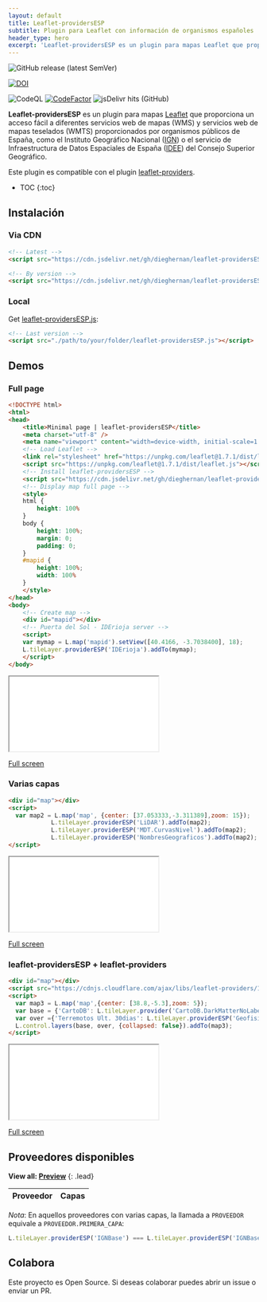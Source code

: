 ```yaml
---
layout: default
title: Leaflet-providersESP
subtitle: Plugin para Leaflet con información de organismos españoles
header_type: hero
excerpt: 'Leaflet-providersESP es un plugin para mapas Leaflet que proporciona un acceso fácil a diferentes servicios web de mapas (WMS) y servicios web de mapas teselados (WMTS) proporcionados por organismos públicos de España, como el Instituto Geográfico Nacional (IGN) o el servicio de Infraestructura de Datos Espaciales de España (IDEE) del Consejo Superior Geográfico.'
---
```


![GitHub release (latest SemVer)](https://img.shields.io/github/v/release/dieghernan/leaflet-providersESP)

[![DOI](https://zenodo.org/badge/DOI/10.5281/zenodo.4318010.svg)](https://doi.org/10.5281/zenodo.4318010)

![CodeQL](https://github.com/dieghernan/leaflet-providersESP/workflows/CodeQL/badge.svg) [![CodeFactor](https://www.codefactor.io/repository/github/dieghernan/leaflet-providersesp/badge)](https://www.codefactor.io/repository/github/dieghernan/leaflet-providersesp) ![jsDelivr hits (GitHub)](https://img.shields.io/jsdelivr/gh/hy/dieghernan/leaflet-providersESP)


**Leaflet-providersESP** es un plugin para mapas [Leaflet](https://leafletjs.com/) que proporciona un acceso fácil a diferentes servicios web de mapas (WMS) y servicios web de mapas teselados (WMTS) proporcionados por organismos públicos de España, como el Instituto Geográfico Nacional ([IGN](https://www.ign.es/web/ign/portal/ide-area-nodo-ide-ign)) o el servicio de Infraestructura de Datos Espaciales de España ([IDEE](https://www.idee.es/directorio-de-servicios)) del Consejo Superior Geográfico.


Este plugin es compatible con el plugin [leaflet-providers](https://github.com/leaflet-extras/leaflet-providers).


* TOC
{:toc}



## Instalación 

### Via CDN

```html
<!-- Latest -->
<script src="https://cdn.jsdelivr.net/gh/dieghernan/leaflet-providersESP/dist/leaflet-providersESP.min.js"></script>

<!-- By version -->
<script src="https://cdn.jsdelivr.net/gh/dieghernan/leaflet-providersESP@{{ site.github.releases[0].tag_name }}/dist/leaflet-providersESP.min.js"></script>
```

### Local

Get [leaflet-providersESP.js](https://github.com/dieghernan/leaflet-providersESP/tree/master/dist):

```html
<!-- Last version -->
<script src="./path/to/your/folder/leaflet-providersESP.js"></script>
```

## Demos

### Full page
```html
<!DOCTYPE html>
<html>
<head>
	<title>Minimal page | leaflet-providersESP</title>
	<meta charset="utf-8" />
	<meta name="viewport" content="width=device-width, initial-scale=1.0">
	<!-- Load Leaflet -->
	<link rel="stylesheet" href="https://unpkg.com/leaflet@1.7.1/dist/leaflet.css" />
	<script src="https://unpkg.com/leaflet@1.7.1/dist/leaflet.js"></script>
	<!-- Install leaflet-providersESP -->
	<script src="https://cdn.jsdelivr.net/gh/dieghernan/leaflet-providersESP/dist/leaflet-providersESP.min.js"></script>
	<!-- Display map full page -->
	<style>
	html {
		height: 100%
	}
	body {
		height: 100%;
		margin: 0;
		padding: 0;
	}
	#mapid {
		height: 100%;
		width: 100%
	}
	</style>
</head>
<body>
	<!-- Create map -->
	<div id="mapid"></div>
	<!-- Puerta del Sol - IDErioja server -->
	<script>
	var mymap = L.map('mapid').setView([40.4166, -3.7038400], 18);
	L.tileLayer.providerESP('IDErioja').addTo(mymap);
	</script>
</body>
```

<div class="embed-responsive embed-responsive-4by3 my-2 chulapa-rounded-lg border border-primary">
  <iframe class="embed-responsive-item" src="./demo/minimal" allowfullscreen loading="lazy"></iframe>
</div>


<a id="btndemo1" class="btn btn-block btn-primary btn-sm" href="./demo/minimal" role="button">Full screen</a>


### Varias capas

```html
<div id="map"></div>
<script>
  var map2 = L.map('map', {center: [37.053333,-3.311389],zoom: 15});
			L.tileLayer.providerESP('LiDAR').addTo(map2);
			L.tileLayer.providerESP('MDT.CurvasNivel').addTo(map2);
			L.tileLayer.providerESP('NombresGeograficos').addTo(map2);
</script>
```

<div class="embed-responsive embed-responsive-4by3 my-2 chulapa-rounded-lg border border-primary">
  <iframe class="embed-responsive-item" src="./demo/overlays" allowfullscreen loading="lazy"></iframe>
</div>

<a id="btndemo2" class="btn btn-block btn-primary btn-sm" href="./demo/overlays" role="button">Full screen</a>


### leaflet-providersESP + leaflet-providers

```html
<div id="map"></div>
<script src="https://cdnjs.cloudflare.com/ajax/libs/leaflet-providers/1.10.2/leaflet-providers.min.js"></script>
<script>
  var map3 = L.map('map',{center: [38.8,-5.3],zoom: 5});
  var base = {'CartoDB': L.tileLayer.provider('CartoDB.DarkMatterNoLabels').addTo(map3)};
  var over ={'Terremotos Ult. 30dias': L.tileLayer.providerESP('Geofisica.Terremotos30dias',{transparent: true}).addTo(map3)};
  L.control.layers(base, over, {collapsed: false}).addTo(map3);
</script>
```

<div class="embed-responsive embed-responsive-4by3 my-2 chulapa-rounded-lg border border-primary">
  <iframe class="embed-responsive-item" src="./demo/leafletproviders" allowfullscreen loading="lazy"></iframe>
</div>


<a id="btndemo3" class="btn btn-block btn-primary btn-sm" href="./demo/leafletproviders" role="button">Full screen</a>



## Proveedores disponibles

**View all: [Preview](https://dieghernan.github.io/leaflet-providersESP/preview/)**
{: .lead}

<p id="pr"></p>

<script src="./js/shared.js"></script>

<p id="pr"></p>

<script>
  // Add it to the page
  nprovs = document.getElementById('pr');
  nprovs.innerHTML = '<strong class="lead">'
+ allnames.length + '</strong> capas disponibles:';
</script>

<table>
  <thead>
    <tr>
      <th>Proveedor</th>
      <th>Capas</th>
    </tr>
  </thead>
  <tbody id="listprov">
  </tbody>
</table>

*Nota*: En aquellos proveedores con varias capas, la llamada a `PROVEEDOR`  equivale a `PROVEEDOR.PRIMERA_CAPA`:

```js
L.tileLayer.providerESP('IGNBase') === L.tileLayer.providerESP('IGNBase.Todo')

```

<script>
  for (var provider in providersESP) {
    if (providersESP[provider].variants) {
      var allnames = [];
      for (var variant in providersESP[provider].variants) {
        allnames.push('<code>' + variant +'</code>');
      }
    } else {		
      allnames = [];
    }
    row = document.createElement('tr');
    row.innerHTML = '<td><code>' +
    provider + '</code></td><td>'
    + allnames.join(', ') +'</td>';
    document.getElementById('listprov').appendChild(row);
  }
</script>

## Colabora

Este proyecto es Open Source. Si deseas colaborar puedes abrir un issue o enviar un PR. 
